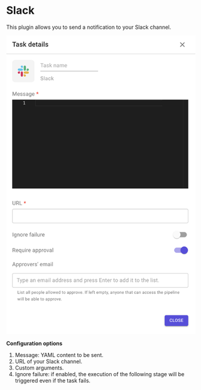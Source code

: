 # Slack

This plugin allows you to send a notification to your Slack channel.

![Slack plugin](../../../.gitbook/assets/slack-plugin.png)

**Configuration options**

1. Message: YAML content to be sent.
2. URL of your Slack channel.
3. Custom arguments.
4. Ignore failure: if enabled, the execution of the following stage will be triggered even if the task fails.
